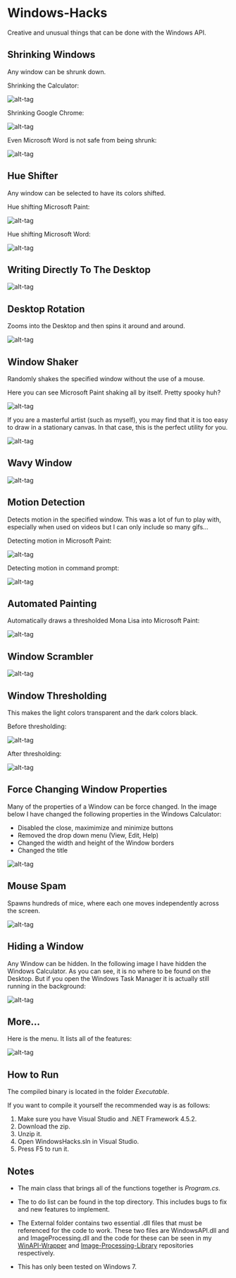 # Windows-Hacks
Creative and unusual things that can be done with the Windows API.

## Shrinking Windows
Any window can be shrunk down.

Shrinking the Calculator:

![alt-tag](gifs/shrinking_calc.gif)

Shrinking Google Chrome:

![alt-tag](gifs/shrinking_chrome.gif)

Even Microsoft Word is not safe from being shrunk:

![alt-tag](gifs/shrinking_ms_word.gif)

## Hue Shifter

Any window can be selected to have its colors shifted. 

Hue shifting Microsoft Paint:

![alt-tag](gifs/hue_shifting_ms_paint.gif)

Hue shifting Microsoft Word:

![alt-tag](gifs/hue_shifting_word.gif)

## Writing Directly To The Desktop

![alt-tag](gifs/writing_to_desktop.png)

## Desktop Rotation

Zooms into the Desktop and then spins it around and around.

![alt-tag](gifs/desktop_rotation.gif)

## Window Shaker

Randomly shakes the specified window without the use of a mouse.

Here you can see Microsoft Paint shaking all by itself. Pretty spooky huh?

![alt-tag](gifs/shaking_microsoft_paint.gif)

If you are a masterful artist (such as myself), you may find that it is too easy to draw in a stationary canvas. In that case, this is the perfect utility for you.

![alt-tag](gifs/drawing_in_a_shaky_microsoft_paint.gif)

## Wavy Window

![alt-tag](gifs/wave_scream.gif)

## Motion Detection

Detects motion in the specified window. This was a lot of fun to play with, especially when used on videos but I can only include so many gifs...

Detecting motion in Microsoft Paint:

![alt-tag](gifs/motion_detection_paint.gif)

Detecting motion in command prompt:

![alt-tag](gifs/motion_detection_cmd.gif)

## Automated Painting

Automatically draws a thresholded Mona Lisa into Microsoft Paint:

![alt-tag](gifs/mona_lisa.gif)

## Window Scrambler

![alt-tag](gifs/scrambling_a_window.gif)

## Window Thresholding

This makes the light colors transparent and the dark colors black.

Before thresholding:

![alt-tag](gifs/thresholding_before.png)

After thresholding:

![alt-tag](gifs/thresholding_after.png)

## Force Changing Window Properties

Many of the properties of a Window can be force changed. In the image below I have changed the following properties in the Windows Calculator:
 - Disabled the close, maximimize and minimize buttons
 - Removed the drop down menu (View, Edit, Help)
 - Changed the width and height of the Window borders
 - Changed the title
 
![alt-tag](gifs/calculator_changed.png)
 
## Mouse Spam

Spawns hundreds of mice, where each one moves independently across the screen.

![alt-tag](gifs/mouse_spam.png)

## Hiding a Window

Any Window can be hidden. In the following image I have hidden the Windows Calculator. As you can see, it is no where to be found on the Desktop. But if you open the Windows Task Manager it is actually still running in the background:

![alt-tag](gifs/hidden_window.png)

## More...

Here is the menu. It lists all of the features:

![alt-tag](gifs/menu.png)

## How to Run

The compiled binary is located in the folder *Executable*.

If you want to compile it yourself the recommended way is as follows:
1. Make sure you have Visual Studio and .NET Framework 4.5.2.
2. Download the zip.
3. Unzip it.
4. Open WindowsHacks.sln in Visual Studio.
5. Press F5 to run it.

## Notes

 - The main class that brings all of the functions together is *Program.cs*.

 - The to do list can be found in the top directory. This includes bugs to fix and new features to implement.

 - The External folder contains two essential .dll files that must be referenced for the code to work. These two files are WindowsAPI.dll and and ImageProcessing.dll and the code for these can be seen in my [WinAPI-Wrapper](https://github.com/LazoCoder/WinAPI-Wrapper) and [Image-Processing-Library](https://github.com/LazoCoder/Image-Processing-Library) repositories respectively. 

 - This has only been tested on Windows 7.
